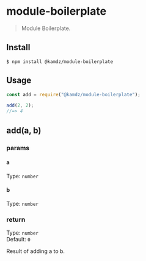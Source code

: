 # module-boilerplate

> Module Boilerplate.

## Install

```
$ npm install @kamdz/module-boilerplate
```

## Usage

```js
const add = require("@kamdz/module-boilerplate");

add(2, 2);
//=> 4
```

## add(a, b)

### params

#### a

Type: `number`

#### b

Type: `number`

### return

Type: `number`\
Default: `0`

Result of adding a to b.
